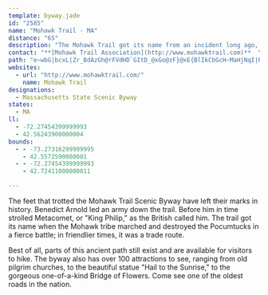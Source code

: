 ```yaml
---
template: byway.jade
id: "2585"
name: "Mohawk Trail - MA"
distance: "65"
description: "The Mohawk Trail got its name from an incident long ago, when the Mohawk tribe marched and destroyed the Pocumtucks in a fierce battle."
contact: "**[Mohawk Trail Association](http://www.mohawktrail.com)**  \r\n413-743-8127  \r\nEmail: <info@mohawktrail.com>  "
path: "e~wbG|bcxL|Zr_BdAzGh@rFVdHD`GItD_@xGo@zF}@xE{BlIkCbGcH~MaHjNqI|RaGdLcHlLmWl_@mC`DyCpCmE~CcDbBcDlAwDbAsDp@kj@zG}GbBcCbAmFzCmD|CoCvCsBvCsCfFgW`p@_O~_@yAlFk@zESpCElEt@vVBzDO~DmAzIoBhLqGjb@_@lG?lLCtFIdCk@nGsBtLOjAElD?nBPjH?bPLnQJrD\\pC^hBt@fChCrFn@dBp@lDVjDBpI[vGYxBmAhEi@lC_@rDyBtURtMIxBqArHo@lFYfAk@rAyDtGoPhOaAnA}AvDwCpI}DtNqC|GcAfEUbBK`GTxIn@tKD|D{@tQ@dCRrAl@dC`AdCpAfCx@rAnAzA~MxKj@r@rClEhDzDf@r@~B~EdAxDzA`HZx@rA~BbDrDlE|Gn@p@~AdAlC~@~ARdEP`B`@x@f@`BnBjCpGtApBzA~A`KtFtAjAvAdBpIpMrIfPrMnX~D|G`GdIjGbInClE|A~CzBlGl@lCt@lEr@`JD`JQlE_A`JeIjc@wBtRQ|D?pAd@tLHbKEx@SbBk@~As@lAsAfA_AV{CZuAB{Jr@{o@rFiDf@_EzAaBbAyAnAmAvAuCtEmCdHkLd\\y@dB}BzCoB~AiCrAgWfFkElAaCxAgApAcBlDk@rBg@zCKlBE|BjAbg@LbBdBzOpCx[`@bGl@nPHdGGrBOrBWpBo@`CaHvPiA|DShAu@xH}Bx[e@vCgAzEcBxFgNr`@mDrHgAlDi@dAg@l@cAf@gFn@sAr@o@t@_@~@S~@KzAX`RZdEv@bDdCbGbA|CXpBfBpP`BrIbBdGdBfE|Rr_@fBfEn@lBjApFl@lEXnDHpBCfFOdCm@vDu@pCeArCwBrEoCdFmRrZ_C~DiAfCmAzDo@`E]~CGxFJlDb@lDt@jDhDfKn[jw@bDnGbDbFxAhB~CdDpEtDfGpDnNfHlDrArmAr[nLfFrA|At@nBFdB{AfNu@fF_@~Aw@~BoBrEmA`BiAnAkAhAcBfAiClA_Q~DqFrByC`B}QrLwFlCsHjCqCnAaEvC_^d\\qJrIsBtCq@xAo@dDMrBC`DPxB\\`BnDfLf@jCJtCGlD{AxKuAhHaFxPyA`DoBrDmAzC}@tDg@hEItEDlCH~Ax@fFbAlDhCrG~A~CrChD|CpBbCx@bCZhTjA|AQhC{@~MkHdBi@bBQfCFrF~@hB~@vAbBn@rA^bA^xBnArKpAhGx@|CdChHzHzRrGpSbIbTlAvEnBnK`BxGpYpx@jAnD|@dEd@nENlEC~CiB|^YdC_AnCqJ`OoCtDiApAmCjBuJtEsAdAmA~AgArBqChI{@fEe@jDaAxDy@fBeEzFwA~AcC|AsYhMsBfAwExA}CX}CEwLeBaCMoDF}Dx@qLdFcB`AeDnC{CpDyAbCyAlDyLj^uBzFyB`EmCdEyArCmXtr@cAlDo@rEWfCOrDFnIJfAb@hBxCvGb@xAd@xDd@lJBnFIpD}Cj`@?zAh@rO?rAQtDsAzMs@fG_A~CoApBaCzCc@r@g@vAiA|IIxBDlAZfD`@rAf@~CzE`Ot@~AfAzAbElDbA~Ad@pA`FzSxA|H^~BrBnQNfDy@bUJxCp@fGPnCNjE?rKhAbPDxDQfCwAxKoAzFwEhP[xBGfBRrEx@fIvDbUhBnNhBhKDfCUjF}BpPu@bDiAlDuJ|Uk@hBMbA_AtKi@fC_BxDsAdCwJbMkElEaAxAwAlDs@zCoA~HaExXy@rOq@xEOlB?hC^dHSrHcApU?x@XpEFhBS`JnBnSfEtTJlAEjAyDbKiBrNwFxWgD|R[rAc@dAo@dAmE~EcCxEgKhd@i@pBeAfCaA~A_BfBeHrEu@l@y@dAo@vAi@tBmDfRu@lCaHpQ{GrR[hBsAlL@fCV~BrBbHbBhE~@`B~@zA|CxDn@l@~@\\jHElIr@lAXrCpAn@l@Xl@nA~EbC~ElBnFXrB?jAU`B]~@o@jAkKvImC|Ci@r@}FfKm@t@iE|D_AfAmEhIs@rBq@vCgBzNUlA}AhFYvAO~AQ`GDrC^rBh@`AjDrEVxAB~@a@fIs@`IGjBXvGPzOE~HNrBNr@^jA~A`D`Az@lDpBz@dAxCtFhA~@vCdAxAD|AYnCwAhAQx@D`Dp@bA^p@d@h@r@d@`BpAjHFxAQrB_@hAc@p@}EpEmAtA_@~@KxANfB^~@h@l@hC|Ah@r@NdAEzAg@lA[d@o@j@kLzMmB`CsEpEi@n@i@hAeBzEy@tFmA~FOfAHjBPl@b@r@Lj@Dn@ObAYz@cA~AeAdCoCxDw@x@_Af@wE^aI~CqHzA_Cx@s@r@eAnBiAlAqFfEwClBsCzBiBjBk@x@cBxDs@~@gE`D}HlHcBz@yBv@e@VgBbBcD~DqI`NsGzLmArAmEtCec@fTcAz@wFjIeAdAgG`FaEzB{@F]CiBq@sAScA?cEf@aFdBiAX_FZy@PcAf@_AbAiBnDi@x@e@\\cC~@wDfCi@LyDJaGl@iDaAq@EkARwGrC}DrAeKxFc@dA[vG[|@{IfHaJ~FsCnCmE`FcBpCy@zB]dAk@jDUfB_@hIi@lQCtD^zv@NzKr@nF^dB|D`Oh@fCXlCDpCYvDe@jC}DbQo@vB}@rByEvI}@xC[|Bm@|OU`B_@p@_@^mAViCImGkAiAAmEX}CKaDe@}LuCyC_B{Em@_DmAwDk@aC}@UBEPB`@JLjI~EfFlE~@lBxAfCr@dB~@dApMbJ`L`J|Bv@jHtEhCpBfCl@`C?fALlD|@bA`@~BrApFdEjAdBr@fBfKx\\fA~EH~BI~B]rB_B|DeAvAy@x@y@j@wExAeGfDkBxAyBlCsBxD}AtBkMtKaD|CiE|FcCbCeBtCsA|Ai@t@i@`Cs@pEAx@J~@dKxVn@~BNlB@jCO`Fu@nQUjB^hC^dEOxJ?hs@SnEkBrGO`BPpBdCbGdCdJrF|WD~@AxA}@lKE|@NvDlC~`@?tKSv[}AjZKdA_@lBgFzQE~@?lAbBh[D`BI`C_@~DiBhJsAbOUjDs@|RoCdiAKxBSrAcArDsFbL{BbEuArBoO~NoCvDaIhMgDtEu@|ASz@e@lDgC`UcFrXwDpZ[A}@hIJr@p@nApA|Ir@rDN^fDxE|AzCd@bCr@vFn@bCdDtHZj@v@z@bEdC`Bn@vA\\h\\`CbCXrCh@vBtAnF`F`Bx@`A\\hQlDfRzIvJ~DvFbBjQvHb@fAIlASv@qCnHm@dCm@zD[pF_@zBoAtCy@dA}@r@cDlBcBv@oAZcF|@sBDaH_A}Cy@{NmFqCMkMFu@Ry@j@aEtF}JpIy@tAmBxFkAtHg@fAeCdDy@~AYpAi@hF_@pAs@lAgDdD]z@[rAG~@?dATzD@jAGfASpAOf@o@dAyCtDYj@gBjG_A`Cu@xAkDzEyE`IsCfD_CvB}@^}@DuC_@i@?iCZaBd@oGjEgA`A_@p@e@nAo@lEW~@_A~A{ArAmC`BwEpEsBzCcBrCiCrCy@dBYjBCbDp@~M"
websites: 
  - url: "http://www.mohawktrail.com/"
    name: Mohawk Trail
designations: 
  - Massachusetts State Scenic Byway
states: 
  - MA
ll: 
  - -72.27454399999993
  - 42.56243900000004
bounds: 
  - - -73.27316299999995
    - 42.5572590000001
  - - -72.27454399999993
    - 42.72411000000011

---
```


The feet that trotted the Mohawk Trail Scenic Byway have left their marks in history. Benedict Arnold led an army down the trail. Before him in time strolled Metacomet, or "King Philip," as the British called him. The trail got its name when the Mohawk tribe marched and destroyed the Pocumtucks in a fierce battle; in friendlier times, it was a trade route.  

Best of all, parts of this ancient path still exist and are available for visitors to hike. The byway also has over 100 attractions to see, ranging from old pilgrim churches, to the beautiful statue "Hail to the Sunrise," to the gorgeous one-of-a-kind Bridge of Flowers. Come see one of the oldest roads in the nation.  